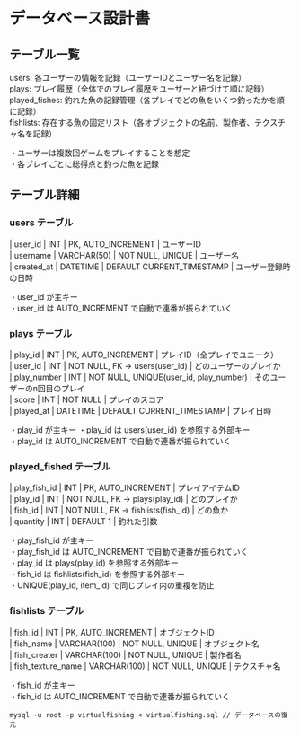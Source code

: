 # データベース設計書

## テーブル一覧

users: 各ユーザーの情報を記録（ユーザーIDとユーザー名を記録）  
plays: プレイ履歴（全体でのプレイ履歴をユーザーと紐づけて順に記録）  
played_fishes: 釣れた魚の記録管理（各プレイでどの魚をいくつ釣ったかを順に記録）  
fishlists: 存在する魚の固定リスト（各オブジェクトの名前、製作者、テクスチャ名を記録）  

・ユーザーは複数回ゲームをプレイすることを想定  
・各プレイごとに総得点と釣った魚を記録  

## テーブル詳細

### users テーブル

| user_id | INT | PK, AUTO_INCREMENT | ユーザーID  
| username | VARCHAR(50) | NOT NULL, UNIQUE | ユーザー名  
| created_at | DATETIME | DEFAULT CURRENT_TIMESTAMP | ユーザー登録時の日時 

・user_id が主キー  
・user_id は AUTO_INCREMENT で自動で連番が振られていく  

### plays テーブル

| play_id | INT | PK, AUTO_INCREMENT | プレイID（全プレイでユニーク）  
| user_id | INT | NOT NULL, FK → users(user_id) | どのユーザーのプレイか  
| play_number | INT | NOT NULL, UNIQUE(user_id, play_number) | そのユーザーのn回目のプレイ  
| score | INT | NOT NULL | プレイのスコア  
| played_at | DATETIME | DEFAULT CURRENT_TIMESTAMP | プレイ日時  

・play_id が主キー
・play_id は users(user_id) を参照する外部キー  
・play_id は AUTO_INCREMENT で自動で連番が振られていく  

### played_fished テーブル

| play_fish_id | INT | PK, AUTO_INCREMENT | プレイアイテムID  
| play_id | INT | NOT NULL, FK → plays(play_id) | どのプレイか  
| fish_id | INT | NOT NULL, FK → fishlists(fish_id) | どの魚か  
| quantity | INT | DEFAULT 1 | 釣れた引数  

・play_fish_id が主キー  
・play_fish_id は AUTO_INCREMENT で自動で連番が振られていく  
・play_id は plays(play_id) を参照する外部キー  
・fish_id は fishlists(fish_id) を参照する外部キー  
・UNIQUE(play_id, item_id) で同じプレイ内の重複を防止  

### fishlists テーブル

| fish_id | INT | PK, AUTO_INCREMENT | オブジェクトID  
| fish_name | VARCHAR(100) | NOT NULL, UNIQUE | オブジェクト名  
| fish_creater | VARCHAR(100) | NOT NULL, UNIQUE | 製作者名  
| fish_texture_name | VARCHAR(100) | NOT NULL, UNIQUE | テクスチャ名  

・fish_id が主キー  
・fish_id は AUTO_INCREMENT で自動で連番が振られていく  

```
mysql -u root -p virtualfishing < virtualfishing.sql // データベースの復元
```
